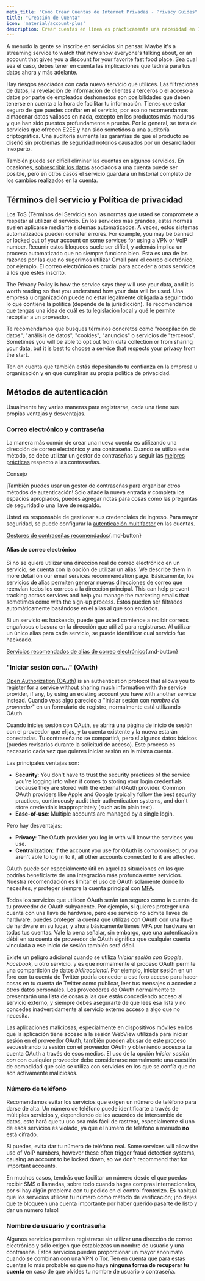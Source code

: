 ```yaml
---
meta_title: "Cómo Crear Cuentas de Internet Privadas - Privacy Guides"
title: "Creación de Cuenta"
icon: 'material/account-plus'
description: Crear cuentas en línea es prácticamente una necesidad en Internet, sigue estos pasos para asegurarte de mantener tu privacidad.
---
```


A menudo la gente se inscribe en servicios sin pensar. Maybe it's a streaming service to watch that new show everyone's talking about, or an account that gives you a discount for your favorite fast food place. Sea cual sea el caso, debes tener en cuenta las implicaciones que tednrá para tus datos ahora y más adelante.

Hay riesgos asociados con cada nuevo servicio que utilices. Las filtraciones de datos, la revelación de información de clientes a terceros o el acceso a datos por parte de empleados deshonestos son posibilidades que deben tenerse en cuenta a la hora de facilitar tu información. Tienes que estar seguro de que puedes confiar en el servicio, por eso no recomendamos almacenar datos valiosos en nada, excepto en los productos más maduros y que han sido puestos profundamente a prueba. Por lo general, se trata de servicios que ofrecen E2EE y han sido sometidos a una auditoría criptográfica. Una auditoría aumenta las garantías de que el producto se diseñó sin problemas de seguridad notorios causados por un desarrollador inexperto.

También puede ser difícil eliminar las cuentas en algunos servicios. En ocasiones, [sobrescribir los datos](account-deletion.md#overwriting-account-information) asociados a una cuenta puede ser posible, pero en otros casos el servicio guardará un historial completo de los cambios realizados en la cuenta.

## Términos del servicio y Política de privacidad

Los ToS (Términos del Servicio) son las normas que usted se compromete a respetar al utilizar el servicio. En los servicios más grandes, estas normas suelen aplicarse mediante sistemas automatizados. A veces, estos sistemas automatizados pueden cometer errores. For example, you may be banned or locked out of your account on some services for using a VPN or VoIP number. Recurrir estos bloqueos suele ser difícil, y además implica un proceso automatizado que no siempre funciona bien. Esta es una de las razones por las que no sugerimos utilizar Gmail para el correo electrónico, por ejemplo. El correo electrónico es crucial para acceder a otros servicios a los que estés inscrito.

The Privacy Policy is how the service says they will use your data, and it is worth reading so that you understand how your data will be used. Una empresa u organización puede no estar legalmente obligada a seguir todo lo que contiene la política (depende de la jurisdicción). Te recomendamos que tengas una idea de cuál es tu legislación local y qué le permite recopilar a un proveedor.

Te recomendamos que busques términos concretos como "recopilación de datos", "análisis de datos", "cookies", "anuncios" o servicios de "terceros". Sometimes you will be able to opt out from data collection or from sharing your data, but it is best to choose a service that respects your privacy from the start.

Ten en cuenta que también estás depositando tu confianza en la empresa u organización y en que cumplirán su propia política de privacidad.

## Métodos de autenticación

Usualmente hay varias maneras para registrarse, cada una tiene sus propias ventajas y desventajas.

### Correo electrónico y contraseña

La manera más común de crear una nueva cuenta es utilizando una dirección de correo electrónico y una contraseña. Cuando se utiliza este método, se debe utilizar un gestor de contraseñas y seguir las [mejores prácticas](passwords-overview.md) respecto a las contraseñas.

<div class="admonition tip" markdown>
<p class="admonition-title">Consejo</p>

¡También puedes usar un gestor de contraseñas para organizar otros métodos de autenticación! Solo añade la nueva entrada y completa los espacios apropiados, puedes agregar notas para cosas como las preguntas de seguridad o una llave de respaldo.

</div>

Usted es responsable de gestionar sus credenciales de ingreso. Para mayor seguridad, se puede configurar la [autenticación multifactor](multi-factor-authentication.md) en las cuentas.

[Gestores de contraseñas recomendados](../passwords.md ""){.md-button}

#### Alias de correo electrónico

Si no se quiere utilizar una dirección real de correo electrónico en un servicio, se cuenta con la opción de utilizar un alias. We describe them in more detail on our email services recommendation page. Básicamente, los servicios de alias permiten generar nuevas direcciones de correo que reenvían todos los correos a la dirección principal. This can help prevent tracking across services and help you manage the marketing emails that sometimes come with the sign-up process. Estos pueden ser filtrados automáticamente basándose en el alias al que son enviados.

Si un servicio es hackeado, puede que usted comience a recibir correos engañosos o basura en la dirección que utilizó para registrarse. Al utilizar un único alias para cada servicio, se puede identificar cual servicio fue hackeado.

[Servicios recomendados de alias de correo electrónico](../email-aliasing.md ""){.md-button}

### "Iniciar sesión con..." (OAuth)

[Open Authorization (OAuth)](https://en.wikipedia.org/wiki/OAuth) is an authentication protocol that allows you to register for a service without sharing much information with the service provider, if any, by using an existing account you have with another service instead. Cuando veas algo parecido a "Iniciar sesión con *nombre del proveedor*" en un formulario de registro, normalmente está utilizando OAuth.

Cuando inicies sesión con OAuth, se abrirá una página de inicio de sesión con el proveedor que elijas, y tu cuenta existente y la nueva estarán conectadas. Tu contraseña no se compartirá, pero sí algunos datos básicos (puedes revisarlos durante la solicitud de acceso). Este proceso es necesario cada vez que quieres iniciar sesión en la misma cuenta.

Las principales ventajas son:

- **Security**: You don't have to trust the security practices of the service you're logging into when it comes to storing your login credentials because they are stored with the external OAuth provider. Common OAuth providers like Apple and Google typically follow the best security practices, continuously audit their authentication systems, and don't store credentials inappropriately (such as in plain text).
- **Ease-of-use**: Multiple accounts are managed by a single login.

Pero hay desventajas:

- **Privacy**: The OAuth provider you log in with will know the services you use.
- **Centralization**: If the account you use for OAuth is compromised, or you aren't able to log in to it, all other accounts connected to it are affected.

OAuth puede ser especialmente útil en aquellas situaciones en las que podrías beneficiarte de una integración más profunda entre servicios. Nuestra recomendación es limitar el uso de OAuth solamente donde lo necesites, y proteger siempre la cuenta principal con [MFA](multi-factor-authentication.md).

Todos los servicios que utilicen OAuth serán tan seguros como la cuenta de tu proveedor de OAuth subyacente. Por ejemplo, si quieres proteger una cuenta con una llave de hardware, pero ese servicio no admite llaves de hardware, puedes proteger la cuenta que utilizas con OAuth con una llave de hardware en su lugar, y ahora básicamente tienes MFA por hardware en todas tus cuentas. Vale la pena señalar, sin embargo, que una autenticación débil en su cuenta de proveedor de OAuth significa que cualquier cuenta vinculada a ese inicio de sesión también será débil.

Existe un peligro adicional cuando se utiliza *Iniciar sesión con Google*, *Facebook*, u otro servicio, y es que normalmente el proceso OAuth permite una compartición de datos *bidireccional*. Por ejemplo, iniciar sesión en un foro con tu cuenta de Twitter podría conceder a ese foro acceso para hacer cosas en tu cuenta de Twitter como publicar, leer tus mensajes o acceder a otros datos personales. Los proveedores de OAuth normalmente te presentarán una lista de cosas a las que estás concediendo acceso al servicio externo, y siempre debes asegurarte de que lees esa lista y no concedes inadvertidamente al servicio externo acceso a algo que no necesita.

Las aplicaciones maliciosas, especialmente en dispositivos móviles en los que la aplicación tiene acceso a la sesión WebView utilizada para iniciar sesión en el proveedor OAuth, también pueden abusar de este proceso secuestrando tu sesión con el proveedor OAuth y obteniendo acceso a tu cuenta OAuth a través de esos medios. El uso de la opción *Iniciar sesión con* con cualquier proveedor debe considerarse normalmente una cuestión de comodidad que solo se utiliza con servicios en los que se confía que no son activamente maliciosos.

### Número de teléfono

Recomendamos evitar los servicios que exigen un número de teléfono para darse de alta. Un número de teléfono puede identificarte a través de múltiples servicios y, dependiendo de los acuerdos de intercambio de datos, esto hará que tu uso sea más fácil de rastrear, especialmente si uno de esos servicios es violado, ya que el número de teléfono a menudo **no** está cifrado.

Si puedes, evita dar tu número de teléfono real. Some services will allow the use of VoIP numbers, however these often trigger fraud detection systems, causing an account to be locked down, so we don't recommend that for important accounts.

En muchos casos, tendrás que facilitar un número desde el que puedas recibir SMS o llamadas, sobre todo cuando hagas compras internacionales, por si hay algún problema con tu pedido en el control fronterizo. Es habitual que los servicios utilicen tu número como método de verificación; ¡no dejes que te bloqueen una cuenta importante por haber querido pasarte de listo y dar un número falso!

### Nombre de usuario y contraseña

Algunos servicios permiten registrarse sin utilizar una dirección de correo electrónico y sólo exigen que establezcas un nombre de usuario y una contraseña. Estos servicios pueden proporcionar un mayor anonimato cuando se combinan con una VPN o Tor. Ten en cuenta que para estas cuentas lo más probable es que no haya **ninguna forma de recuperar tu cuenta** en caso de que olvides tu nombre de usuario o contraseña.
